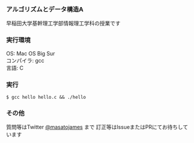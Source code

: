 ### アルゴリズムとデータ構造A

早稲田大学基幹理工学部情報理工学科の授業です

### 実行環境

OS: Mac OS Big Sur<br>
コンパイラ: gcc<br>
言語: C<br>

### 実行

```
$ gcc hello hello.c && ./hello
```

### その他

質問等はTwitter [@masatojames](https://twitter.com/masatojames) まで
訂正等はIssueまたはPRにてお待ちしています
